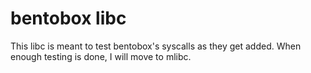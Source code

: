 # bentobox libc
This libc is meant to test bentobox's syscalls as they get added. When enough testing is done, I will move to mlibc.
